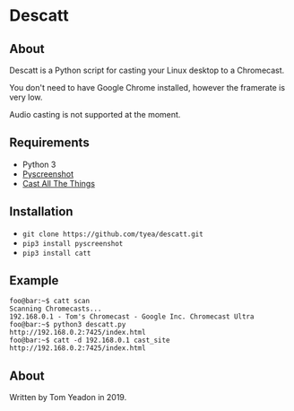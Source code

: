 # Descatt

## About

Descatt is a Python script for casting your Linux desktop to a Chromecast.

You don't need to have Google Chrome installed, however the framerate is very low.

Audio casting is not supported at the moment.

## Requirements

* Python 3
* [Pyscreenshot](https://pypi.org/project/pyscreenshot/)
* [Cast All The Things](https://pypi.org/project/catt/)

## Installation

* `git clone https://github.com/tyea/descatt.git`
* `pip3 install pyscreenshot`
* `pip3 install catt`

## Example

```
foo@bar:~$ catt scan
Scanning Chromecasts...
192.168.0.1 - Tom's Chromecast - Google Inc. Chromecast Ultra
foo@bar:~$ python3 descatt.py
http://192.168.0.2:7425/index.html
foo@bar:~$ catt -d 192.168.0.1 cast_site http://192.168.0.2:7425/index.html
```

## About

Written by Tom Yeadon in 2019.
